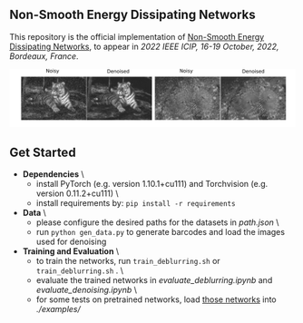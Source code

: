
## Non-Smooth Energy Dissipating Networks

This repository is the official implementation of [Non-Smooth Energy Dissipating Networks]( ), to appear in *2022 IEEE ICIP,
                   16-19 October, 2022, Bordeaux, France*.

![Here comes the image](./denoising.png?raw=true "")

[//]: # (### Abstract
Over the past decade, deep neural networks have been shown to perform extremely well on a variety of image reconstruction tasks. Such networks do, however, fail to provide guarantees about these predictions, making them difficult to use in safety-critical applications. Recent works addressed this problem by combining model- and learning-based approaches, e.g., by forcing networks to iteratively minimize a model-based cost function via the prediction of suitable descent directions.
While previous approaches were limited to continuously differentiable cost functions, this paper discusses a way to remove the restriction of differentiability. We propose to use the Moreau-Yosida regularization of such costs to make the framework of energy dissipating networks applicable.  We demonstrate our framework on two exemplary applications, i.e., safeguarding energy dissipating denoising networks to the expected distribution of the noise as well as enforcing binary constraints on bar-code deblurring networks to improve their respective performances.  )



## Get Started

- **Dependencies** \
  - install PyTorch (e.g. version 1.10.1+cu111) and Torchvision (e.g. version 0.11.2+cu111) \
  - install requirements by: `pip install -r requirements`
- **Data** \
  - please configure the desired paths for the datasets in *path.json* \
  - run `python gen_data.py` to generate barcodes and load the images used for denoising
- **Training and Evaluation** \
  - to train the networks, run `train_deblurring.sh` or `train_deblurring.sh` . \
  - evaluate the trained networks in *evaluate_deblurring.ipynb* and *evaluate_denoising.ipynb* \
  - for some tests on pretrained networks, load [those networks](https://drive.google.com/drive/folders/1WQ_8HSFYS0TAWtHEjCmnh1Tg5avQZcIv?usp=sharing) into *./examples/*
